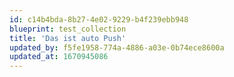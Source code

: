 ```yaml
---
id: c14b4bda-8b27-4e02-9229-b4f239ebb948
blueprint: test_collection
title: 'Das ist auto Push'
updated_by: f5fe1958-774a-4886-a03e-0b74ece8600a
updated_at: 1670945086
---
```

